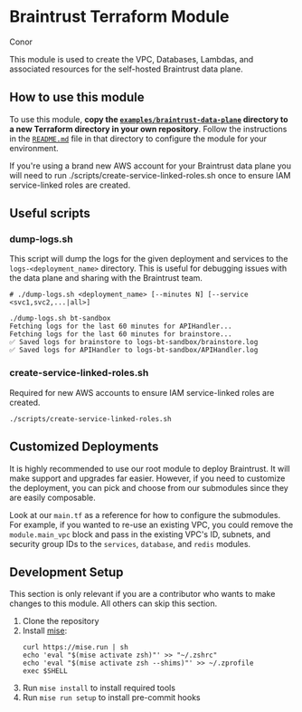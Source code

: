 # Braintrust Terraform Module

Conor

This module is used to create the VPC, Databases, Lambdas, and associated resources for the self-hosted Braintrust data plane.

## How to use this module

To use this module, **copy the [`examples/braintrust-data-plane`](examples/braintrust-data-plane) directory to a new Terraform directory in your own repository**. Follow the instructions in the [`README.md`](examples/braintrust-data-plane/README.md) file in that directory to configure the module for your environment.

If you're using a brand new AWS account for your Braintrust data plane you will need to run ./scripts/create-service-linked-roles.sh once to ensure IAM service-linked roles are created.

## Useful scripts

### dump-logs.sh
This script will dump the logs for the given deployment and services to the `logs-<deployment_name>` directory. This is useful for debugging issues with the data plane and sharing with the Braintrust team.

```
# ./dump-logs.sh <deployment_name> [--minutes N] [--service <svc1,svc2,...|all>]

./dump-logs.sh bt-sandbox
Fetching logs for the last 60 minutes for APIHandler...
Fetching logs for the last 60 minutes for brainstore...
✅ Saved logs for brainstore to logs-bt-sandbox/brainstore.log
✅ Saved logs for APIHandler to logs-bt-sandbox/APIHandler.log
```

### create-service-linked-roles.sh
Required for new AWS accounts to ensure IAM service-linked roles are created.
```
./scripts/create-service-linked-roles.sh
```

## Customized Deployments

It is highly recommended to use our root module to deploy Braintrust. It will make support and upgrades far easier. However, if you need to customize the deployment, you can pick and choose from our submodules since they are easily composable.

Look at our `main.tf` as a reference for how to configure the submodules. For example, if you wanted to re-use an existing VPC, you could remove the `module.main_vpc` block and pass in the existing VPC's ID, subnets, and security group IDs to the `services`, `database`, and `redis` modules.


## Development Setup

This section is only relevant if you are a contributor who wants to make changes to this module. All others can skip this section.

1. Clone the repository
2. Install [mise](https://mise.jdx.dev/about.html):
    ```
    curl https://mise.run | sh
    echo 'eval "$(mise activate zsh)"' >> "~/.zshrc"
    echo 'eval "$(mise activate zsh --shims)"' >> ~/.zprofile
    exec $SHELL
    ```
3. Run `mise install` to install required tools
4. Run `mise run setup` to install pre-commit hooks
